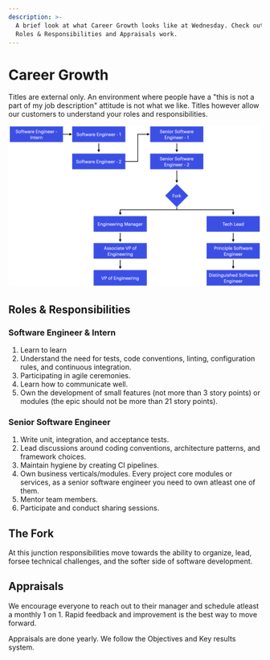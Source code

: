 ```yaml
---
description: >-
  A brief look at what Career Growth looks like at Wednesday. Check out how the
  Roles & Responsibilities and Appraisals work.
---
```


# Career Growth

Titles are external only. An environment where people have a "this is not a part of my job description" attitude is not what we like. Titles however allow our customers to understand your roles and responsibilities.

![Engineering Career Graph](../../.gitbook/assets/screenshot-2021-03-12-at-2.38.21-pm.png)

## Roles & Responsibilities

### Software Engineer & Intern

1. Learn to learn
2. Understand the need for tests, code conventions, linting, configuration rules, and continuous integration.
3. Participating in agile ceremonies.
4. Learn how to communicate well.
5. Own the development of small features (not more than 3 story points) or modules (the epic should not be more than 21 story points).

### Senior Software Engineer

1. Write unit, integration, and acceptance tests.
2. Lead discussions around coding conventions, architecture patterns, and framework choices.
3. Maintain hygiene by creating CI pipelines.&#x20;
4. Own business verticals/modules. Every project core modules or services, as a senior software engineer you need to own atleast one of them.&#x20;
5. Mentor team members.
6. Participate and conduct sharing sessions.

## The Fork

At this junction responsibilities move towards the ability to organize, lead, forsee technical challenges, and the softer side of software development.&#x20;

## Appraisals

We encourage everyone to reach out to their manager and schedule atleast a monthly 1 on 1. Rapid feedback and improvement is the best way to move forward.

Appraisals are done yearly. We follow the Objectives and Key results system.
